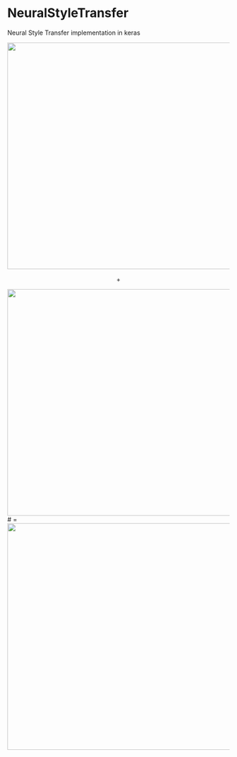 # NeuralStyleTransfer
Neural Style Transfer implementation in keras

<img src = "https://user-images.githubusercontent.com/38986305/46235799-9f9bca80-c399-11e8-9e1c-220094f33c12.jpg" width="512"> 
<p style = "text-align: center">+</p>
<img src = "https://user-images.githubusercontent.com/38986305/46235800-a0346100-c399-11e8-8b86-5013cd1026a1.jpg" width="512"> 
                                        # = 
                                        <img src = "https://user-images.githubusercontent.com/38986305/46235766-7c711b00-c399-11e8-941b-3eb5669e9e5e.JPG" width="512">
